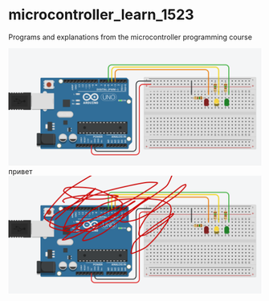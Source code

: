# microcontroller_learn_1523
Programs and explanations from the microcontroller programming course

![sdfg](aaa.png)
привет
![sdfg](bbb/ccc.png "test")
